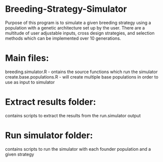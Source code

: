 # Breeding-Strategy-Simulator
Purpose of this program is to simulate a given breeding strategy using a population with a genetic architecture set up by the user.  There are a multitude of user adjustable inputs, cross design strategies, and selection methods which can be implemented over 10 generations.

# Main files:
breeding.simulator.R - ontains the source functions which run the simulator
create.base.populations.R - will create multiple base populations in order to use as input to simulator

# Extract results folder:
  contains scripts to extract the results from the run.simulator output

# Run simulator folder:
  contains scripts to run the simulator with each founder population and a given strategy
